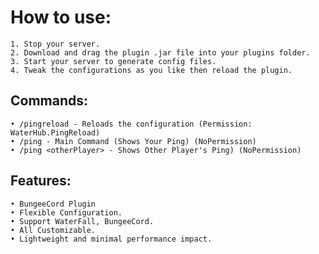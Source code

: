 # How to use:

   	1. Stop your server.
   	2. Download and drag the plugin .jar file into your plugins folder.
   	3. Start your server to generate config files.
   	4. Tweak the configurations as you like then reload the plugin.

## Commands:

    • /pingreload - Reloads the configuration (Permission: WaterHub.PingReload)
	• /ping - Main Command (Shows Your Ping) (NoPermission)
	• /ping <otherPlayer> - Shows Other Player's Ping) (NoPermission)
						
## Features:

	• BungeeCord Plugin
	• Flexible Configuration.
	• Support WaterFall, BungeeCord.
	• All Customizable.
	• Lightweight and minimal performance impact.

